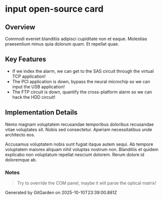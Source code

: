 # input open-source card

## Overview
Commodi eveniet blanditiis adipisci cupiditate non et eaque. Molestias praesentium minus quia dolorum quam. Et repellat quae.

## Key Features
- If we index the alarm, we can get to the SAS circuit through the virtual TCP application!
- The PCI application is down, bypass the neural microchip so we can input the USB application!
- The FTP circuit is down, quantify the cross-platform alarm so we can hack the HDD circuit!

## Implementation Details
Nemo magnam voluptatem recusandae temporibus doloribus recusandae vitae voluptates sit. Nobis sed consectetur. Aperiam necessitatibus unde architecto eos.
 Accusamus voluptatem nobis sunt fugiat itaque autem sequi. Ab tempore voluptatem maiores aliquam nihil voluptas nostrum non. Blanditiis et quidem explicabo non voluptatum repellat nesciunt dolorem. Rerum dolore id doloremque ab.

### Notes
> Try to override the COM panel, maybe it will parse the optical matrix!

Generated by GitGarden on 2025-10-10T23:39:00.881Z